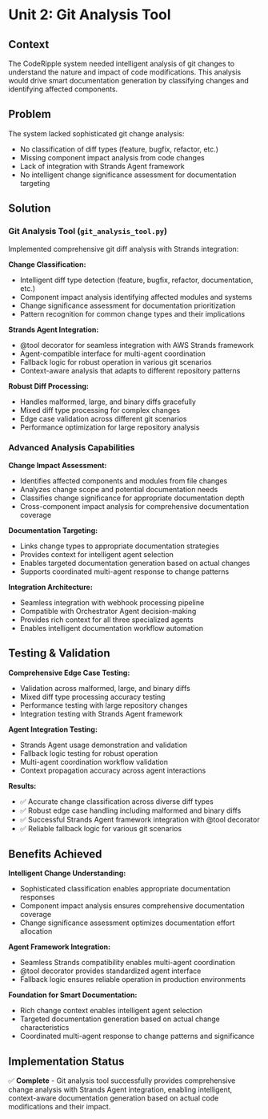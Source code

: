 # Unit 2: Git Analysis Tool

## Context

The CodeRipple system needed intelligent analysis of git changes to understand the nature and impact of code modifications. This analysis would drive smart documentation generation by classifying changes and identifying affected components.

## Problem

The system lacked sophisticated git change analysis:
- No classification of diff types (feature, bugfix, refactor, etc.)
- Missing component impact analysis from code changes
- Lack of integration with Strands Agent framework
- No intelligent change significance assessment for documentation targeting

## Solution

### Git Analysis Tool (`git_analysis_tool.py`)

Implemented comprehensive git diff analysis with Strands integration:

**Change Classification:**
- Intelligent diff type detection (feature, bugfix, refactor, documentation, etc.)
- Component impact analysis identifying affected modules and systems
- Change significance assessment for documentation prioritization
- Pattern recognition for common change types and their implications

**Strands Agent Integration:**
- @tool decorator for seamless integration with AWS Strands framework
- Agent-compatible interface for multi-agent coordination
- Fallback logic for robust operation in various git scenarios
- Context-aware analysis that adapts to different repository patterns

**Robust Diff Processing:**
- Handles malformed, large, and binary diffs gracefully
- Mixed diff type processing for complex changes
- Edge case validation across different git scenarios
- Performance optimization for large repository analysis

### Advanced Analysis Capabilities

**Change Impact Assessment:**
- Identifies affected components and modules from file changes
- Analyzes change scope and potential documentation needs
- Classifies change significance for appropriate documentation depth
- Cross-component impact analysis for comprehensive documentation coverage

**Documentation Targeting:**
- Links change types to appropriate documentation strategies
- Provides context for intelligent agent selection
- Enables targeted documentation generation based on actual changes
- Supports coordinated multi-agent response to change patterns

**Integration Architecture:**
- Seamless integration with webhook processing pipeline
- Compatible with Orchestrator Agent decision-making
- Provides rich context for all three specialized agents
- Enables intelligent documentation workflow automation

## Testing & Validation

**Comprehensive Edge Case Testing:**
- Validation across malformed, large, and binary diffs
- Mixed diff type processing accuracy testing
- Performance testing with large repository changes
- Integration testing with Strands Agent framework

**Agent Integration Testing:**
- Strands Agent usage demonstration and validation
- Fallback logic testing for robust operation
- Multi-agent coordination workflow validation
- Context propagation accuracy across agent interactions

**Results:**
- ✅ Accurate change classification across diverse diff types
- ✅ Robust edge case handling including malformed and binary diffs
- ✅ Successful Strands Agent framework integration with @tool decorator
- ✅ Reliable fallback logic for various git scenarios

## Benefits Achieved

**Intelligent Change Understanding:**
- Sophisticated classification enables appropriate documentation responses
- Component impact analysis ensures comprehensive documentation coverage
- Change significance assessment optimizes documentation effort allocation

**Agent Framework Integration:**
- Seamless Strands compatibility enables multi-agent coordination
- @tool decorator provides standardized agent interface
- Fallback logic ensures reliable operation in production environments

**Foundation for Smart Documentation:**
- Rich change context enables intelligent agent selection
- Targeted documentation generation based on actual change characteristics
- Coordinated multi-agent response to change patterns and significance

## Implementation Status

✅ **Complete** - Git analysis tool successfully provides comprehensive change analysis with Strands Agent integration, enabling intelligent, context-aware documentation generation based on actual code modifications and their impact.
